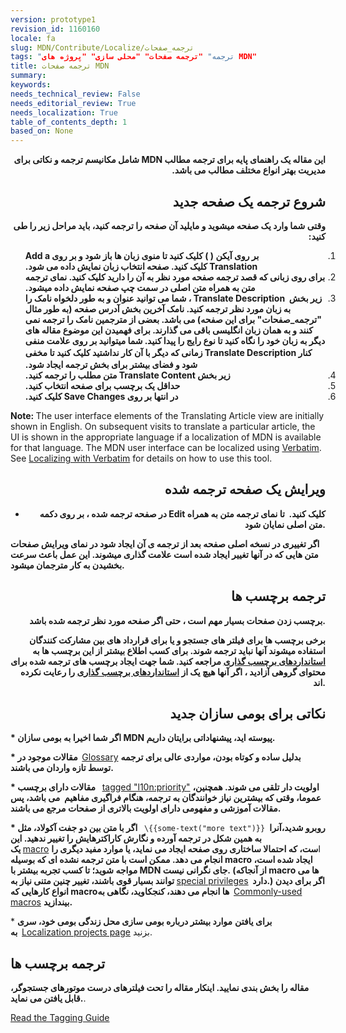 ```yaml
---
version: prototype1
revision_id: 1160160
locale: fa
slug: MDN/Contribute/Localize/ترجمه_صفحات
tags: "ترجمه" "ترجمه صفحات" "محلی سازی" "پروژه های MDN"
title: ترجمه صفحات MDN
summary: 
keywords: 
needs_technical_review: False
needs_editorial_review: True
needs_localization: True
table_of_contents_depth: 1
based_on: None
---
```

<p dir="rtl"><strong>این مقاله یک راهنمای پایه برای ترجمه مطالب MDN&nbsp;شامل مکانیسم ترجمه و نکاتی برای مدیریت بهتر انواع مختلف مطالب می باشد.</strong></p>

<h2 dir="rtl" id="شروع_ترجمه_یک_صفحه_جدید"><strong>شروع ترجمه یک صفحه جدید</strong></h2>

<p dir="rtl"><strong>وقتی شما وارد یک صفحه میشوید و مایلید آن صفحه را ترجمه کنید، باید مراحل زیر را طی کنید:</strong></p>

<ol>
 <li dir="rtl"><strong>بر روی آیکن ( ) کلیک کنید تا منوی زبان ها باز شود و بر روی&nbsp;Add a Translation&nbsp;کلیک کنید. صفحه انتخاب زبان نمایش داده می شود.</strong></li>
 <li dir="rtl"><strong>برای روی زبانی که قصد ترجمه صفحه مورد نظر به آن را دارید کلیک کنید. نمای ترجمه متن به همراه متن اصلی در سمت چپ صفحه نمایش داده میشود.</strong></li>
 <li dir="rtl"><strong>زیر بخش&nbsp;&nbsp;Translate Description&nbsp;، شما می توانید عنوان و به طور دلخواه نامک را به زبان مورد نظر ترجمه کنید. نامک آخرین بخش آدرس صفحه (به طور مثال "ترجمه_صفحات" برای این صفحه) می باشد. بعضی از مترجمین نامک را ترجمه نمی کنند و به همان زبان انگلیسی باقی می گذارند. برای فهمیدن این موضوع مقاله های دیگر به زبان خود را نگاه کنید تا نوع رایج را پیدا کنید. شما میتوانید بر روی علامت منفی کنار&nbsp;<strong style="line-height:1.5">Translate Description&nbsp;</strong>زمانی که دیگر با آن کار نداشتید&nbsp;کلیک کنید تا مخفی شود و فضای بیشتر برای بخش ترجمه ایجاد شود.</strong></li>
 <li dir="rtl"><strong>زیر بخش&nbsp;Translate Content&nbsp;متن مطلب را ترجمه کنید.</strong></li>
 <li dir="rtl"><strong>حداقل یک برچسب برای صفحه انتخاب کنید.</strong></li>
 <li dir="rtl"><strong>در انتها بر روی&nbsp;Save Changes کلیک کنید.</strong></li>
</ol>

<div class="note"><strong><strong>Note:</strong> </strong>The user interface elements of the Translating Article view are initially shown in English. On subsequent visits to translate a particular article, the UI is shown in the appropriate language if a localization of MDN is available for that language. The MDN user interface can be localized using <a href="https://localize.mozilla.org/projects/mdn/" title="https://localize.mozilla.org/projects/mdn/">Verbatim</a>. See <a href="https://developer.mozilla.org/en-US/docs/Mozilla/Localization/Localizing_with_Verbatim" title="/en-US/docs/Mozilla/Localization/Localizing_with_Verbatim">Localizing with Verbatim</a> for details on how to use this tool.</div>

<h2 id="ویرایش_یک_صفحه_ترجمه_شده" style="text-align: right;"><strong>ویرایش یک صفحه ترجمه شده</strong></h2>

<ul>
 <li style="text-align: right;">
  <p style="text-align: right;"><strong>در صفحه ترجمه شده ، بر روی دکمه Edit کلیک کنید.&nbsp; تا نمای ترجمه متن به همراه متن اصلی نمایان شود.</strong></p>
 </li>
</ul>

<p><strong>اگر تغییری در نسخه اصلی صفحه بعد از ترجمه ی آن ایجاد شود در نمای ویرایش صفحات متن هایی که در آنها تغییر ایجاد شده است علامت گذاری میشوند. این عمل باعث سرعت بخشیدن به کار مترجمان میشود.</strong></p>

<h2 id="ترجمه_برچسب_ها" style="text-align: right;"><strong>ترجمه برچسب ها</strong></h2>

<p style="text-align: right;"><strong>برچسب زدن صفحات بسیار مهم است ، حتی اگر صفحه مورد نظر ترجمه شده باشد.</strong></p>

<p style="text-align: right;"><strong>برخی برچسب ها برای فیلتر های جستجو و یا برای قرارداد های بین مشارکت کنندگان استفاده میشوند آنها نباید ترجمه شوند. برای کسب اطلاع بیشتر از این برچسب ها به <a href="/fa/docs/Project:MDN/Contributing/Tagging_standards">استانداردهای برچسب گذاری</a> مراجعه کنید. شما جهت ایجاد برچسب های ترجمه شده برای محتوای گروهی آزادید ، اگر آنها هیچ یک از <a dir="rtl" href="/fa/docs/Project:MDN/Contributing/Tagging_standards" lang="fa">استانداردهای برچسب گذاری</a> را رعایت نکرده اند.</strong></p>

<h2 style="text-align: right;"><strong>نکاتی برای بومی سازان جدید</strong></h2>

<p><strong>* اگر شما اخیرا به بومی سازان MDN پیوسته اید، پیشنهاداتی برایتان داریم.</strong></p>

<p><strong>* مقالات موجود در &nbsp;</strong><a href="https://developer.mozilla.org/en-US/docs/Glossary">Glossary</a>&nbsp;<strong>بدلیل ساده و کوتاه بودن، مواردی عالی برای ترجمه توسط تازه واردان می باشند.</strong></p>

<p><strong>* مقالات&nbsp;دارای برچسب &nbsp;</strong>&nbsp;<a href="https://developer.mozilla.org/en-US/docs/tag/l10n%3Apriority">tagged "l10n:priority"</a>&nbsp;<strong>اولویت دار تلقی می شوند. همچنین، عموما، وقتی که بیشترین نیاز خوانندگان به ترجمه،&nbsp;هنگام فراگیری مفاهیم &nbsp;می باشد، پس مقالات آموزشی و مفهومی دارای اولویت بالاتری از صفحات مرجع می باشند.&nbsp;</strong></p>

<p><strong>* اگر با متن بین دو جفت آکولاد، مثل&nbsp;&nbsp;</strong>&nbsp;<code>\{{some-text("more text")}} </code><strong>روبرو شدید،آنرا به همین شکل در ترجمه آورده و نگارش&nbsp;کاراکترهایش را تغییر ندهید. این یک&nbsp;</strong><a href="https://developer.mozilla.org/en-US/docs/MDN/Contribute/Structures/Macros">macro</a>&nbsp;ا<strong>ست، که احتمالا ساختاری روی صفحه ایجاد می نماید، یا موارد مفید دیگری را انجام می دهد. ممکن است با&nbsp;متن ترجمه نشده ای که بوسیله macro ایجاد شده است، مواجه شوید؛ تا کسب تجربه بیشتر با MDN جای نگرانی نیست. (از آنجاکه macro ها می توانند بسیار قوی باشند،&nbsp;تغییر چنین متنی نیاز به&nbsp;</strong><a href="https://developer.mozilla.org/en-US/docs/MDN/Contribute/Tools/Template_editing">special privileges</a><strong>&nbsp; دارد.) اگر برای دیدن انواع کارهایی که macroها انجام می دهند، کنجکاوید، نگاهی به &nbsp;</strong><a href="https://developer.mozilla.org/en-US/docs/MDN/Contribute/Structures/Macros/Commonly-used_macros">Commonly-used macros</a>&nbsp;<strong>بیندازید.</strong></p>

<p>* <strong>برای یافتن</strong>&nbsp;<strong>موارد بیشتر درباره بومی سازی محل زندگی بومی خود، سری به&nbsp;&nbsp;</strong><a href="https://developer.mozilla.org/en-US/docs/MDN/Contribute/Localize/Localization_projects">Localization projects page</a>&nbsp;بزنید.</p>

<h2><strong>ترجمه برچسب&nbsp;ها</strong></h2>

<p><strong>مقاله را بخش بندی نمایید. اینکار مقاله را تحت فیلترهای درست موتورهای جستجوگر، قابل یافتن می نماید.</strong>.&nbsp;</p>

<p><a href="https://developer.mozilla.org/fa/docs/Project:MDN/Contributing/Tagging_standards" target="_blank">Read the Tagging Guide</a></p>

<p style="text-align: right;">&nbsp;</p>


